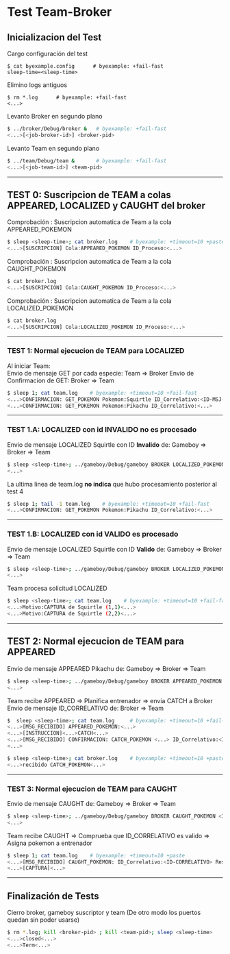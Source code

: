 # Test Team-Broker

## Inicializacion del Test

Cargo configuración del test

```shell
$ cat byexample.config      # byexample: +fail-fast
sleep-time=<sleep-time>
```

Elimino logs antiguos

```shell
$ rm *.log      # byexample: +fail-fast
<...>
```

Levanto Broker en segundo plano

```bash
$ ../broker/Debug/broker &   # byexample: +fail-fast
<...>[<job-broker-id>] <broker-pid>
```

Levanto Team en segundo plano

```bash
$ ../team/Debug/team &       # byexample: +fail-fast
<...>[<job-team-id>] <team-pid>
```


-------------------------------------------------------------------------------------

## TEST 0: Suscripcion de TEAM a colas APPEARED, LOCALIZED y CAUGHT del broker

Comprobación : Suscripcion automatica de Team a la cola APPEARED_POKEMON

```bash
$ sleep <sleep-time>; cat broker.log    # byexample: +timeout=10 +paste
<...>[SUSCRIPCION] Cola:APPEARED_POKEMON ID_Proceso:<...>
```

Comprobación : Suscripcion automatica de Team a la cola CAUGHT_POKEMON

```bash
$ cat broker.log
<...>[SUSCRIPCION] Cola:CAUGHT_POKEMON ID_Proceso:<...>
```

Comprobación : Suscripcion automatica de Team a la cola LOCALIZED_POKEMON

```bash
$ cat broker.log
<...>[SUSCRIPCION] Cola:LOCALIZED_POKEMON ID_Proceso:<...>
```

-------------------------------------------------------------------------------------

### TEST 1: Normal ejecucion de TEAM para LOCALIZED

Al iniciar Team:  
Envio de mensaje GET por cada especie: Team => Broker
Envio de Confirmacion de GET: Broker => Team

```bash
$ sleep 1; cat team.log    # byexample: +timeout=10 +fail-fast
<...>CONFIRMACION: GET_POKEMON Pokemon:Squirtle ID_Correlativo:<ID-MSJ-SQUIRTLE>
<...>CONFIRMACION: GET_POKEMON Pokemon:Pikachu ID_Correlativo:<...>
```

-------------------------------------------------------------------------------------

### TEST 1.A: LOCALIZED con id INVALIDO no es procesado

Envio de mensaje LOCALIZED Squirtle con ID **Invalido** de: Gameboy => Broker => Team

```bash
$ sleep <sleep-time>; ../gameboy/Debug/gameboy BROKER LOCALIZED_POKEMON Squirtle 2 1 1 2 2 999; sleep <sleep-time> # byexample: +timeout=8 +paste
<...>
```

La ultima linea de team.log **no indica** que hubo procesamiento posterior al test 4

```bash
$ sleep 1; tail -1 team.log    # byexample: +timeout=10 +fail-fast
<...>CONFIRMACION: GET_POKEMON Pokemon:Pikachu ID_Correlativo:<...>
```

-------------------------------------------------------------------------------------

### TEST 1.B: LOCALIZED con id VALIDO es procesado

Envio de mensaje LOCALIZED Squirtle con ID **Valido** de: Gameboy => Broker => Team

```bash
$ sleep <sleep-time>; ../gameboy/Debug/gameboy BROKER LOCALIZED_POKEMON Squirtle 2 1 1 2 2 <ID-MSJ-SQUIRTLE>; sleep <sleep-time> # byexample: +timeout=8 +paste
<...>
```

Team procesa solicitud LOCALIZED

```bash
$ sleep <sleep-time>; cat team.log    # byexample: +timeout=10 +fail-fast +paste
<...>Motivo:CAPTURA de Squirtle (1,1)<...>
<...>Motivo:CAPTURA de Squirtle (2,2)<...>
```

-------------------------------------------------------------------------------------

## TEST 2: Normal ejecucion de TEAM para APPEARED

Envio de mensaje APPEARED Pikachu de: Gameboy => Broker => Team

```bash
$ sleep <sleep-time>; ../gameboy/Debug/gameboy BROKER APPEARED_POKEMON Pikachu 6 6 10; sleep <sleep-time> # byexample: +timeout=8 +paste
<...>
```

Team recibe APPEARED => Planifica entrenador => envia CATCH a Broker  
Envio de mensaje ID_CORRELATIVO de: Broker => Team 

```bash
$  sleep <sleep-time>; cat team.log     # byexample: +timeout=10 +fail-fast +paste
<...>[MSG_RECIBIDO] APPEARED_POKEMON:<...>
<...>[INSTRUCCION]<...>CATCH<...>
<...>[MSG_RECIBIDO] CONFIRMACION: CATCH_POKEMON <...> ID_Correlativo:<ID-CORRELATIVO>
<...>
```

```bash
$ sleep <sleep-time>; cat broker.log    # byexample: +timeout=10 +paste
<...>recibido CATCH_POKEMON<...>
```

-------------------------------------------------------------------------------------

### TEST 3: Normal ejecucion de TEAM para CAUGHT

Envio de mensaje CAUGHT de: Gameboy => Broker => Team

```bash
$ sleep <sleep-time>; ../gameboy/Debug/gameboy BROKER CAUGHT_POKEMON <ID-CORRELATIVO> OK; sleep <sleep-time> # byexample: +timeout=8 +paste
<...>
```
Team recibe CAUGHT => Comprueba que ID_CORRELATIVO es valido => Asigna pokemon a entrenador

```bash
$ sleep 1; cat team.log    # byexample: +timeout=10 +paste
<...>[MSG_RECIBIDO] CAUGHT_POKEMON: ID_Correlativo:<ID-CORRELATIVO> Resultado:1
<...>[CAPTURA]<...>
```

-------------------------------------------------------------------------------------


## Finalización de Tests

Cierro broker, gameboy suscriptor y team (De otro modo los puertos quedan sin poder usarse)

```bash
$ rm *.log; kill <broker-pid> ; kill <team-pid>; sleep <sleep-time>     # byexample: +timeout=20 +norm-ws +paste -skip
<...>closed<...>
<...>Term<...>
```

